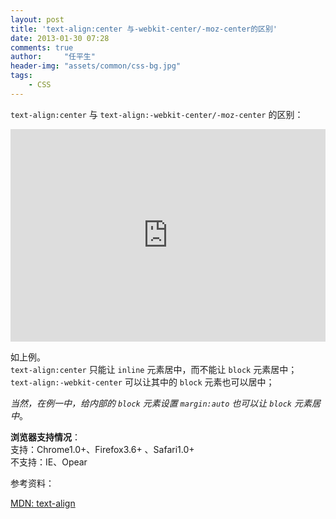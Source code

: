 ```yaml
---
layout: post
title: 'text-align:center 与-webkit-center/-moz-center的区别'
date: 2013-01-30 07:28
comments: true
author:     "任平生"
header-img: "assets/common/css-bg.jpg"
tags:
    - CSS
---
```


`text-align:center` 与 `text-align:-webkit-center/-moz-center` 的区别：  

<iframe allowfullscreen="allowfullscreen" frameborder="0" src="http://jsfiddle.net/rpsh/yZypN/embedded/result,css,html/" style="height: 340px; width: 100%;overflow:hidden"></iframe>

  
如上例。  
`text-align:center` 只能让 `inline` 元素居中，而不能让 `block` 元素居中；  
`text-align:-webkit-center` 可以让其中的 `block` 元素也可以居中；  
  
_当然，在例一中，给内部的 `block` 元素设置 `margin:auto` 也可以让 `block` 元素居中_。  
  
**浏览器支持情况**：  
支持：Chrome1.0+、Firefox3.6+ 、Safari1.0+  
不支持：IE、Opear


参考资料：

[MDN: text-align](https://developer.mozilla.org/zh-CN/docs/CSS/text-align)

